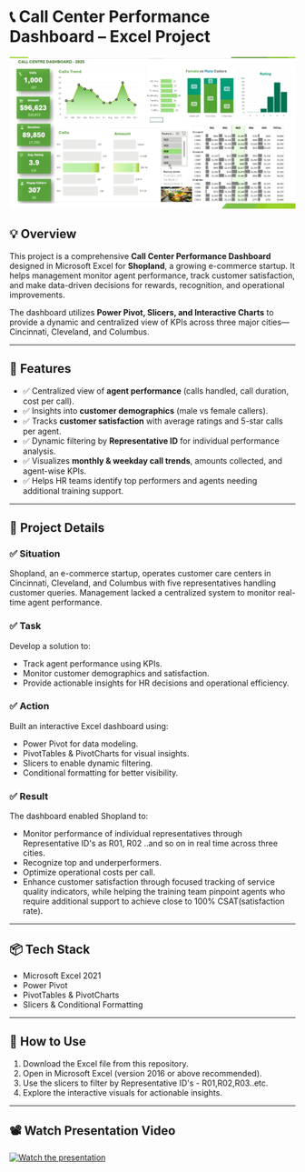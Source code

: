 # 📞 Call Center Performance Dashboard – Excel Project

![Call Center Dashboard](https://github.com/Shezstar/Call-Centre-Performance-Dashboard/blob/main/Screenshot%202025-07-16%20032744.png)

## 💡 Overview
This project is a comprehensive **Call Center Performance Dashboard** designed in Microsoft Excel for **Shopland**, a growing e-commerce startup. It helps management monitor agent performance, track customer satisfaction, and make data-driven decisions for rewards, recognition, and operational improvements.

The dashboard utilizes **Power Pivot, Slicers, and Interactive Charts** to provide a dynamic and centralized view of KPIs across three major cities—Cincinnati, Cleveland, and Columbus.

---

## 🚀 Features
- ✅ Centralized view of **agent performance** (calls handled, call duration, cost per call).
- ✅ Insights into **customer demographics** (male vs female callers).
- ✅ Tracks **customer satisfaction** with average ratings and 5-star calls per agent.
- ✅ Dynamic filtering by **Representative ID** for individual performance analysis.
- ✅ Visualizes **monthly & weekday call trends**, amounts collected, and agent-wise KPIs.
- ✅ Helps HR teams identify top performers and agents needing additional training support.

---

## 📝 Project Details

### ✅ Situation
Shopland, an e-commerce startup, operates customer care centers in Cincinnati, Cleveland, and Columbus with five representatives handling customer queries. Management lacked a centralized system to monitor real-time agent performance.

### ✅ Task
Develop a solution to:
- Track agent performance using KPIs.
- Monitor customer demographics and satisfaction.
- Provide actionable insights for HR decisions and operational efficiency.

### ✅ Action
Built an interactive Excel dashboard using:
- Power Pivot for data modeling.
- PivotTables & PivotCharts for visual insights.
- Slicers to enable dynamic filtering.
- Conditional formatting for better visibility.

### ✅ Result
The dashboard enabled Shopland to:
- Monitor performance of individual representatives through Representative ID's as R01, R02 ..and so on in real time across three cities.
- Recognize top and underperformers.
- Optimize operational costs per call.
- Enhance customer satisfaction through focused tracking of service quality indicators, while helping the training team pinpoint agents who require additional support to achieve close to 100% CSAT(satisfaction rate).

---

## 📦 Tech Stack
- Microsoft Excel 2021
- Power Pivot
- PivotTables & PivotCharts
- Slicers & Conditional Formatting
  
---

## 📌 How to Use
1. Download the Excel file from this repository.
2. Open in Microsoft Excel (version 2016 or above recommended).
3. Use the slicers to filter by Representative ID's - R01,R02,R03..etc.
4. Explore the interactive visuals for actionable insights.

---
## 📽️ Watch Presentation Video  
[![Watch the presentation](https://img.youtube.com/vi/pR96SBttKK8/0.jpg)](https://youtu.be/pR96SBttKK8)  
